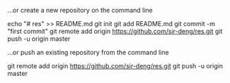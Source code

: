 …or create a new repository on the command line

echo "# res" >> README.md
git init
git add README.md
git commit -m "first commit"
git remote add origin https://github.com/sir-deng/res.git
git push -u origin master



…or push an existing repository from the command line

git remote add origin https://github.com/sir-deng/res.git
git push -u origin master
